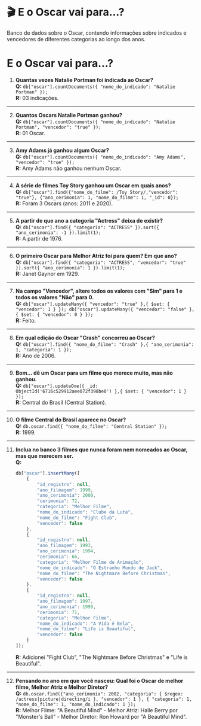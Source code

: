 # 🎬 E o Oscar vai para...? 
Banco de dados sobre o Oscar, contendo informações sobre indicados e vencedores de diferentes categorias ao longo dos anos.

# E o Oscar vai para...?

01. **Quantas vezes Natalie Portman foi indicada ao Oscar?**  
   **Q:** `db["oscar"].countDocuments({ "nome_do_indicado": "Natalie Portman" });`  
   **R:** 03 indicações.

---

02. **Quantos Oscars Natalie Portman ganhou?**  
   **Q:** `db["oscar"].countDocuments({ "nome_do_indicado": "Natalie Portman", "vencedor": "true" });`  
   **R:** 01 Oscar.

---

03. **Amy Adams já ganhou algum Oscar?**  
   **Q:** `db["oscar"].countDocuments({ "nome_do_indicado": "Amy Adams", "vencedor": "true" });`  
   **R:** Amy Adams não ganhou nenhum Oscar.

---

04. **A série de filmes Toy Story ganhou um Oscar em quais anos?**  
   **Q:** `db["oscar"].find({"nome_do_filme": /Toy Story/,"vencedor": "true"}, {"ano_cerimonia": 1, "nome_do_filme": 1, "_id": 0});`  
   **R:** Foram 3 Oscars (anos: 2011 e 2020).

---

05. **A partir de que ano a categoria "Actress" deixa de existir?**  
   **Q:** `db["oscar"].find({ "categoria": "ACTRESS" }).sort({ "ano_cerimonia": -1 }).limit(1);`  
   **R:** A partir de 1976.

---

06. **O primeiro Oscar para Melhor Atriz foi para quem? Em que ano?**  
   **Q:** `db["oscar"].find({ "categoria": "ACTRESS", "vencedor": "true" }).sort({ "ano_cerimonia": 1 }).limit(1);`  
   **R:** Janet Gaynor em 1929.

---

07. **Na campo "Vencedor", altere todos os valores com "Sim" para 1 e todos os valores "Não" para 0.**  
   **Q:** `db["oscar"].updateMany({ "vencedor": "true" },{ $set: { "vencedor": 1 } }); db["oscar"].updateMany({ "vencedor": "false" },{ $set: { "vencedor": 0 } });`  
   **R:** Feito.

---

08. **Em qual edição do Oscar "Crash" concorreu ao Oscar?**  
   **Q:** `db["oscar"].find({ "nome_do_filme": "Crash" },{ "ano_cerimonia": 1, "categoria": 1 });`  
   **R:** Ano de 2006.

---

09. **Bom... dê um Oscar para um filme que merece muito, mas não ganhou.**  
   **Q:** `db["oscar"].updateOne({ _id: ObjectId('6716c529912aee072f398be0') },{ $set: { "vencedor": 1 } });`  
   **R:** Central do Brasil (Central Station).

---

10. **O filme Central do Brasil aparece no Oscar?**  
    **Q:** `db.oscar.find({ "nome_do_filme": "Central Station" });`  
    **R:** 1999.

---

11. **Inclua no banco 3 filmes que nunca foram nem nomeados ao Oscar, mas que merecem ser.**  
    **Q:** 
    ```javascript
    db["oscar"].insertMany([
        {
            "id_registro": null,
            "ano_filmagem": 1999,
            "ano_cerimonia": 2000,
            "cerimonia": 72,
            "categoria": "Melhor Filme",
            "nome_do_indicado": "Clube da Luta",
            "nome_do_filme": "Fight Club",
            "vencedor": false
        },
        {
            "id_registro": null,
            "ano_filmagem": 1993,
            "ano_cerimonia": 1994,
            "cerimonia": 66,
            "categoria": "Melhor Filme de Animação",
            "nome_do_indicado": "O Estranho Mundo de Jack",
            "nome_do_filme": "The Nightmare Before Christmas",
            "vencedor": false
        },
        {
            "id_registro": null,
            "ano_filmagem": 1997,
            "ano_cerimonia": 1999,
            "cerimonia": 71,
            "categoria": "Melhor Filme",
            "nome_do_indicado": "A Vida é Bela",
            "nome_do_filme": "Life is Beautiful",
            "vencedor": false
        }
    ]);
    ```  
    **R:** Adicionei "Fight Club", "The Nightmare Before Christmas" e "Life is Beautiful".

---

12. **Pensando no ano em que você nasceu: Qual foi o Oscar de melhor filme, Melhor Atriz e Melhor Diretor?**  
    **Q:** `db.oscar.find({"ano_cerimonia": 2002, "categoria": { $regex: /actress|picture|directing/i }, "vencedor": 1 }, { "categoria": 1, "nome_do_filme": 1, "nome_do_indicado": 1 });`  
    **R:** Melhor Filme: "A Beautiful Mind" - Melhor Atriz: Halle Berry por "Monster's Ball" - Melhor Diretor: Ron Howard por "A Beautiful Mind".


